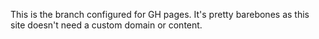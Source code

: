 This is the branch configured for GH pages. It's pretty barebones as this site doesn't need a custom domain or content.

